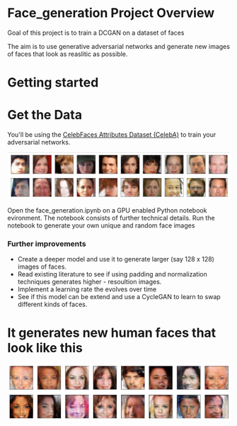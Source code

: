 # Face_generation Project Overview

Goal of this project is to train a DCGAN on a dataset of faces

The aim is to use generative adversarial networks and generate new images of faces that look as reaslitic as possible. 

# Getting started



# Get the Data

You'll be using the [CelebFaces Attributes Dataset (CelebA)](http://mmlab.ie.cuhk.edu.hk/projects/CelebA.html) to train your adversarial networks.

![Image ](/assets/1.PNG)


Open the face_generation.ipynb on a GPU enabled Python notebook evironment. The notebook consists of further technical details. Run the notebook to generate your own unique and random face images 

### Further improvements
* Create a deeper model and use it to generate larger (say 128 x 128) images of faces. 
* Read existing literature to see if using padding and normalization techniques generates higher - resoultion images.
* Implement a learning rate the evolves over time
* See if this model can be extend and use a CycleGAN to learn to swap different kinds of faces. 

# It generates new human faces that look like this

![Image ](/assets/2.PNG)
